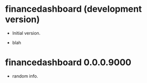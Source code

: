 # financedashboard (development version)

* Initial version.

* blah

# financedashboard 0.0.0.9000

* random info.
